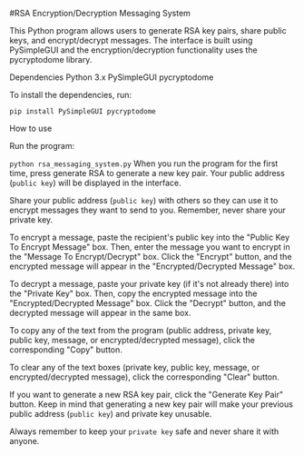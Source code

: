 #RSA Encryption/Decryption Messaging System

This Python program allows users to generate RSA key pairs, share public keys, and encrypt/decrypt messages. The interface is built using PySimpleGUI and the encryption/decryption functionality uses the pycryptodome library.


Dependencies
  Python 3.x
  PySimpleGUI
  pycryptodome


To install the dependencies, run:

`pip install PySimpleGUI pycryptodome`



How to use

Run the program:


`python rsa_messaging_system.py`
When you run the program for the first time, press generate RSA to generate a new key pair. Your public address (`public key`) will be displayed in the interface.

Share your public address (`public key`) with others so they can use it to encrypt messages they want to send to you. Remember, never share your private key.

To encrypt a message, paste the recipient's public key into the "Public Key To Encrypt Message" box. Then, enter the message you want to encrypt in the "Message To Encrypt/Decrypt" box. Click the "Encrypt" button, and the encrypted message will appear in the "Encrypted/Decrypted Message" box.

To decrypt a message, paste your private key (if it's not already there) into the "Private Key" box. Then, copy the encrypted message into the "Encrypted/Decrypted Message" box. Click the "Decrypt" button, and the decrypted message will appear in the same box.

To copy any of the text from the program (public address, private key, public key, message, or encrypted/decrypted message), click the corresponding "Copy" button.

To clear any of the text boxes (private key, public key, message, or encrypted/decrypted message), click the corresponding "Clear" button.

If you want to generate a new RSA key pair, click the "Generate Key Pair" button. Keep in mind that generating a new key pair will make your previous public address (`public key`) and private key unusable.


Always remember to keep your `private key` safe and never share it with anyone.
